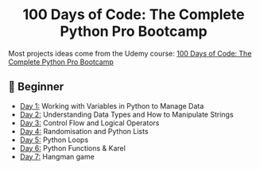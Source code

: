 <h1 align="center">100 Days of Code: The Complete Python Pro Bootcamp
</h1>



Most projects ideas come from the Udemy course: [100 Days of Code: The Complete Python Pro Bootcamp](https://www.udemy.com/course/100-days-of-code/)


## 🔰 Beginner 
- [Day 1:](https://github.com/Husainbw786/100-days-of-code-Python/tree/main/Day01) Working with Variables in Python to Manage Data
- [Day 2:](https://github.com/Husainbw786/100-days-of-code-Python/tree/main/Day02) Understanding Data Types and How to Manipulate Strings
- [Day 3:](https://github.com/Husainbw786/100-days-of-code-Python/tree/main/Day03) Control Flow and Logical Operators
- [Day 4:](https://github.com/Husainbw786/100-days-of-code-Python/tree/main/Day04) Randomisation and Python Lists
- [Day 5:](https://github.com/Husainbw786/100-days-of-code-Python/tree/main/Day05) Python Loops
- [Day 6:](https://github.com/Husainbw786/100-days-of-code-Python/tree/main/Day06) Python Functions & Karel
- [Day 7:](https://github.com/Husainbw786/100-days-of-code-Python/tree/main/Day07) Hangman game

